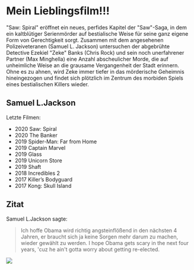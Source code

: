 # Mein Lieblingsfilm!!!

"Saw: Spiral" eröffnet ein neues, perfides Kapitel der "Saw"-Saga, in dem ein kaltblütiger Serienmörder 
auf bestialische Weise für seine ganz eigene Form von Gerechtigkeit sorgt. 
Zusammen mit dem angesehenen Polizeiveteranen (Samuel L. Jackson) untersuchen der abgebrühte 
Detective Ezekiel "Zeke" Banks (Chris Rock) und sein noch unerfahrener Partner (Max Minghella) 
eine Anzahl abscheulicher Morde, die auf unheimliche Weise an die grausame Vergangenheit der Stadt erinnern. 
Ohne es zu ahnen, wird Zeke immer tiefer in das mörderische Geheimnis hineingezogen und 
findet sich plötzlich im Zentrum des morbiden Spiels eines bestialischen Killers wieder. 

## Samuel L.Jackson
Letzte Filmen:
* 2020 Saw: Spiral
* 2020 The Banker
* 2019 Spider-Man: Far from Home
* 2019 Captain Marvel
* 2019 Glass
* 2019 Unicorn Store
* 2019 Shaft
* 2018 Incredibles 2
* 2017 Killer’s Bodyguard
* 2017 Kong: Skull Island

## Zitat

Samuel L.Jackson sagte:
> Ich hoffe Obama wird richtig angsteinflößend in den nächsten 4 Jahren, er braucht sich ja keine Sorgen mehr darum zu machen, wieder gewählt zu werden.
I hope Obama gets scary in the next four years, 'cuz he ain't gotta worry about getting re-elected. 

<img src="https://cdn.antenne.de/thumbs/images/galleries/417501/115050_pulp_fiction_mit_samuel_l_jackson_miramax.011c6919.jpg">